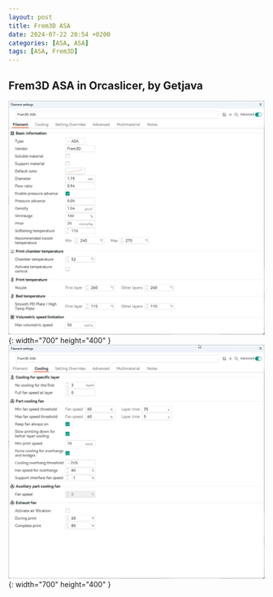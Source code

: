 ```yaml
---
layout: post
title: Frem3D ASA
date: 2024-07-22 20:54 +0200
categories: [ASA, ASA]
tags: [ASA, Frem3D]
---
```


## Frem3D ASA in Orcaslicer, by Getjava
![Desktop View](/assets/img/Frem3D/ASA/frem3d_asa_orca_filament_getjava.png){: width="700" height="400" }
![Desktop View](/assets/img/Frem3D/ASA/frem3d_asa_orca_cooling_getjava.png){: width="700" height="400" }